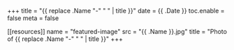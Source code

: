 +++
title = "{{ replace .Name "-" " " | title }}"
date = {{ .Date }}
toc.enable = false
meta = false

[[resources]]
    name = "featured-image"
    src = "{{ .Name }}.jpg"
    title = "Photo of {{ replace .Name "-" " " | title }}"
+++
